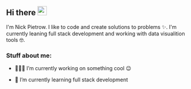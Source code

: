 
<!-- welcome message -->
<h2>Hi there <img src="https://media.giphy.com/media/hvRJCLFzcasrR4ia7z/giphy.gif" width="25px"></h2>

<!-- About me -->
<p>
I'm Nick Pietrow. I like to code and create solutions to problems ✨. I'm currently leaning full stack development and working with data visualition tools 🤓.
</p>

<!-- Personal Stuffs -->
<h3> Stuff about me:</h3>

- 👨🏽‍💻 I’m currently working on something cool 😉

- 🌱 I’m currently learning full stack development

